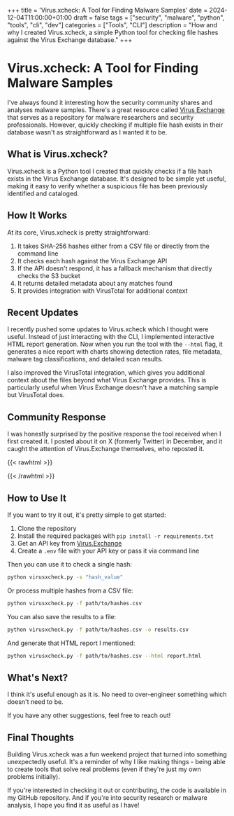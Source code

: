 +++
title = 'Virus.xcheck: A Tool for Finding Malware Samples'
date = 2024-12-04T11:00:00+01:00
draft = false
tags = ["security", "malware", "python", "tools", "cli", "dev"]
categories = ["Tools", "CLI"]
description = "How and why I created Virus.xcheck, a simple Python tool for checking file hashes against the Virus Exchange database."
+++

# Virus.xcheck: A Tool for Finding Malware Samples

I've always found it interesting how the security community shares and analyses malware samples. There's a great resource called [Virus Exchange](https://virus.exchange/) that serves as a repository for malware researchers and security professionals. However, quickly checking if multiple file hash exists in their database wasn't as straightforward as I wanted it to be.

## What is Virus.xcheck?

Virus.xcheck is a Python tool I created that quickly checks if a file hash exists in the Virus Exchange database. It's designed to be simple yet useful, making it easy to verify whether a suspicious file has been previously identified and cataloged.

## How It Works

At its core, Virus.xcheck is pretty straightforward:

1. It takes SHA-256 hashes either from a CSV file or directly from the command line
2. It checks each hash against the Virus Exchange API 
3. If the API doesn't respond, it has a fallback mechanism that directly checks the S3 bucket
4. It returns detailed metadata about any matches found
5. It provides integration with VirusTotal for additional context

## Recent Updates

I recently pushed some updates to Virus.xcheck which I thought were useful. Instead of just interacting with the CLI, I implemented interactive HTML report generation. Now when you run the tool with the `--html` flag, it generates a nice report with charts showing detection rates, file metadata, malware tag classifications, and detailed scan results.

I also improved the VirusTotal integration, which gives you additional context about the files beyond what Virus Exchange provides. This is particularly useful when Virus Exchange doesn't have a matching sample but VirusTotal does.

## Community Response

I was honestly surprised by the positive response the tool received when I first created it. I posted about it on X (formerly Twitter) in December, and it caught the attention of Virus.Exchange themselves, who reposted it.

{{< rawhtml >}}
<blockquote class="twitter-tweet"><a href="https://twitter.com/0xlews/status/1732163701094932950"></a></blockquote>
<script async src="https://platform.twitter.com/widgets.js" charset="utf-8"></script>
{{< /rawhtml >}}

## How to Use It

If you want to try it out, it's pretty simple to get started:

1. Clone the repository
2. Install the required packages with `pip install -r requirements.txt`
3. Get an API key from [Virus.Exchange](https://virus.exchange/)
4. Create a `.env` file with your API key or pass it via command line

Then you can use it to check a single hash:

```bash
python virusxcheck.py -s "hash_value"
```

Or process multiple hashes from a CSV file:

```bash
python virusxcheck.py -f path/to/hashes.csv
```

You can also save the results to a file:

```bash
python virusxcheck.py -f path/to/hashes.csv -o results.csv
```

And generate that HTML report I mentioned:

```bash
python virusxcheck.py -f path/to/hashes.csv --html report.html
```

## What's Next?

I think it's useful enough as it is. No need to over-engineer something which doesn't need to be.

If you have any other suggestions, feel free to reach out!

## Final Thoughts

Building Virus.xcheck was a fun weekend project that turned into something unexpectedly useful. It's a reminder of why I like making things - being able to create tools that solve real problems (even if they're just my own problems initially).

If you're interested in checking it out or contributing, the code is available in my GitHub repository. And if you're into security research or malware analysis, I hope you find it as useful as I have!